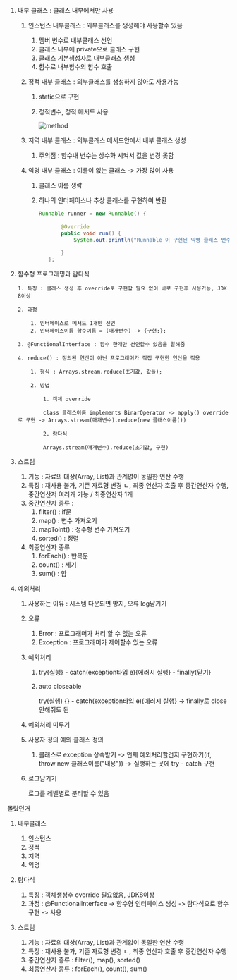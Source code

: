 1. 내부 클래스 : 클래스 내부에서만 사용

   1. 인스턴스 내부클래스 : 외부클래스를 생성해야 사용할수 있음
      1. 멤버 변수로 내부클래스 선언
      2. 클래스 내부에 private으로 클래스 구현
      3. 클래스 기본생성자로 내부클래스 생성
      4. 함수로 내부함수의 함수 호출

   2. 정적 내부 클래스 : 외부클래스를 생성하지 않아도 사용가능

      1. static으로 구현

      2. 정적변수, 정적 메서드 사용

         ![method](https://gitlab.com/easyspubjava/javacoursework/-/raw/master/Chapter6/6-01/img/method.png)

   3. 지역 내부 클래스 : 외부클래스 메서드안에서 내부 클래스 생성

      1. 주의점 : 함수내 변수는 상수화 시켜서 값을 변경 못함

   4. 익명 내부 클래스 : 이름이 없는 클래스 -> 가장 많이 사용

      1. 클래스 이름 생략

      2. 하나의 인터페이스나 추상 클래스를 구현하여 반환

         ```java
         Runnable runner = new Runnable() {
         		
         		@Override
         		public void run() {
         			System.out.println("Runnable 이 구현된 익명 클래스 변수");
         			
         		}
         	};
         
         ```

         

 2. 함수형 프로그래밍과 람다식

    	1. 특징 : 클래스 생성 후 override로 구현할 필요 없이 바로 구현후 사용가능, JDK 8이상

    	2. 과정

        	1. 인터페이스로 메서드 1개만 선언
        	2. 인터페이스이름 함수이름 = (매개변수) -> {구현;};

    	3. @FunctionalInterface : 함수 한개만 선언할수 있음을 말해줌

    	4. reduce() : 정의된 연산이 아닌 프로그래머가 직접 구현한 연산을 적용

        	1. 형식 : Arrays.stream.reduce(초기값, 값들);

        	2. 방법

            	1. 객체 override

                class 클래스이름 implements BinarOperator -> apply() override로 구현 -> Arrays.stream(매개변수).reduce(new 클래스이름())

            	2. 람다식

                Arrays.stream(매개변수).reduce(초기값, 구현)



3. 스트림
   1. 기능 : 자료의 대상(Array, List)과 관계없이 동일한 연산 수행
   2. 특징 : 재사용 불가, 기존 자료형 변경 ㄴ, 최종 연산자 호출 후 중간연산자 수행, 중간연산저 여러개 가능 / 최종연산자 1개
   3. 중간연산자 종류 : 
      1. filter() : if문
      2. map() : 변수 가져오기
      3. mapToInt() : 정수형 변수 가져오기
      4. sorted() : 정렬
   4. 최종연산자 종류 
      1. forEach() : 반복문 
      2. count() : 세기 
      3. sum() : 합



4. 예외처리

   1. 사용하는 이유 : 시스템 다운되면 방지, 오류 log남기기

   2. 오류

      1. Error : 프로그래머가 처리 할 수 없는 오류
      2. Exception : 프로그래머가 제어할수 있는 오류

   3. 예외처리

      1. try{실행} - catch(exception타입 e){에러시 실행} - finally{닫기}

      2. auto closeable

         try(실행) {}   - catch(exception타입 e){에러시 실행} -> finally로 close 안해줘도 됨

   4. 예외처리 미루기

   5. 사용자 정의 예외 클래스 정의

      1. 클래스로 exception 상속받기 -> 언제 예외처리할건지 구현하기(if, throw new 클래스이름("내용")) -> 실행하는 곳에 try - catch 구현

   6. 로그남기기

      로그를 레벨별로 분리할 수 있음



몰랐던거

1. 내부클래스
   1. 인스턴스
   2. 정적
   3. 지역
   4. 익명

2. 람다식
   1. 특징 : 객체생성후 override 필요없음, JDK8이상
   2. 과정 : @FunctionalInterface -> 함수형 인터페이스 생성 -> 람다식으로 함수 구현 -> 사용
3. 스트림
   1. 기능 : 자료의 대상(Array, List)과 관계없이 동일한 연산 수행
   2. 특징 : 재사용 불가, 기존 자료형 변경 ㄴ, 최종 연산자 호출 후 중간연산자 수행
   3. 중간연산자 종류 : filter(), map(), sorted()
   4. 최종연산자 종류 :  forEach(), count(), sum()